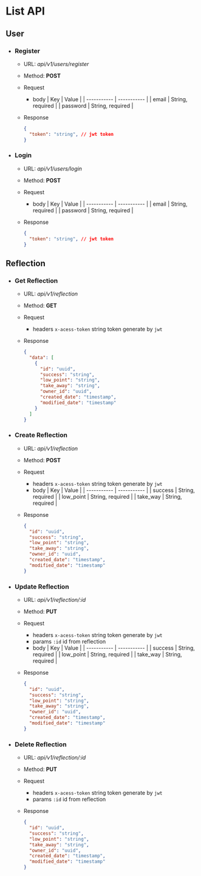 # List API

## User

- ### Register

  - URL: _api/v1/users/register_
  - Method: **POST**
  - Request
    - body
      | Key | Value |
      | ----------- | ----------- |
      | email | String, required |
      | password | String, required |

  - Response
  
    ```json
    {
      "token": "string", // jwt token
    }
    ```

- ### Login

  - URL: _api/v1/users/login_
  - Method: **POST**
  - Request
    - body
      | Key | Value |
      | ----------- | ----------- |
      | email | String, required |
      | password | String, required |

  - Response
  
    ```json
    {
      "token": "string", // jwt token
    }
    ```

## Reflection

- ### Get Reflection

  - URL: _api/v1/reflection_
  - Method: **GET**
  - Request
    - headers `x-acess-token` string token generate by `jwt`
  - Response
  
    ```json
    {
      "data": [
        {
          "id": "uuid",
          "success": "string",
          "low_point": "string",
          "take_away": "string",
          "owner_id": "uuid",
          "created_date": "timestamp",
          "modified_date": "timestamp"
        }
      ]
    }
    ```
  
- ### Create Reflection

  - URL: _api/v1/reflection_
  - Method: **POST**
  - Request
    - headers `x-acess-token` string token generate by `jwt`
    - body
      | Key | Value |
      | ----------- | ----------- |
      | success | String, required |
      | low_point | String, required |
      | take_way | String, required |

  - Response
  
    ```json
    {
      "id": "uuid",
      "success": "string",
      "low_point": "string",
      "take_away": "string",
      "owner_id": "uuid",
      "created_date": "timestamp",
      "modified_date": "timestamp"
    }
    ```

- ### Update Reflection

  - URL: _api/v1/reflection/:id_
  - Method: **PUT**
  - Request
    - headers `x-acess-token` string token generate by `jwt`
    - params `:id` id from reflection
    - body
      | Key | Value |
      | ----------- | ----------- |
      | success | String, required |
      | low_point | String, required |
      | take_way | String, required |

  - Response
  
    ```json
    {
      "id": "uuid",
      "success": "string",
      "low_point": "string",
      "take_away": "string",
      "owner_id": "uuid",
      "created_date": "timestamp",
      "modified_date": "timestamp"
    }
    ```

- ### Delete Reflection

  - URL: _api/v1/reflection/:id_
  - Method: **PUT**
  - Request
    - headers `x-acess-token` string token generate by `jwt`
    - params `:id` id from reflection
  - Response
  
    ```json
    {
      "id": "uuid",
      "success": "string",
      "low_point": "string",
      "take_away": "string",
      "owner_id": "uuid",
      "created_date": "timestamp",
      "modified_date": "timestamp"
    }
    ```
